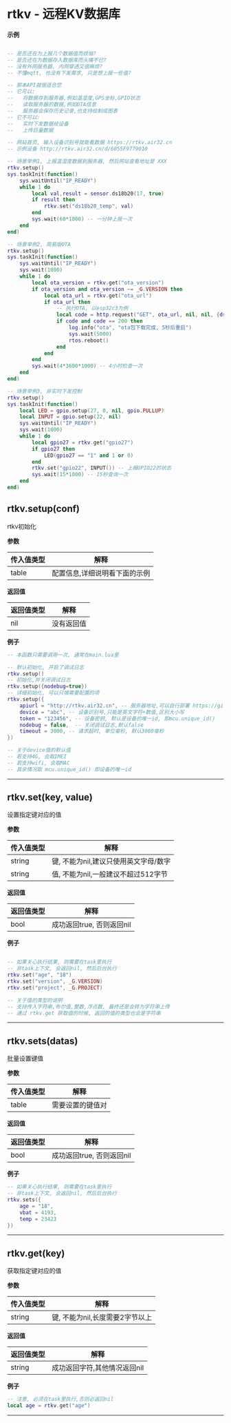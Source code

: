 # rtkv - 远程KV数据库

**示例**

```lua

-- 是否还在为上报几个数据值而烦恼?
-- 是否还在为数据存入数据库而头痛不已?
-- 没有外网服务器, 内网穿透又很麻烦?
-- 不懂mqtt, 也没有下发需求, 只是想上报一些值?

-- 那本API就很适合您
-- 它可以:
--   将数据存到服务器,例如温湿度,GPS坐标,GPIO状态
--   读取服务器的数据,例如OTA信息
--   服务器会保存历史记录,也支持绘制成图表
-- 它不可以:
--   实时下发数据给设备
--   上传巨量数据

-- 网站首页, 输入设备识别号就能看数据 https://rtkv.air32.cn
-- 示例设备 http://rtkv.air32.cn/d/6055F9779010

-- 场景举例1, 上报温湿度数据到服务器, 然后网站查看地址是 XXX
rtkv.setup()
sys.taskInit(function()
    sys.waitUntil("IP_READY")
    while 1 do
        local val,result = sensor.ds18b20(17, true) 
        if result then
            rtkv.set("ds18b20_temp", val)
        end
        sys.wait(60*1000) -- 一分钟上报一次
    end
end)

-- 场景举例2, 简易版OTA
rtkv.setup()
sys.taskInit(function()
    sys.waitUntil("IP_READY")
    sys.wait(1000)
    while 1 do
        local ota_version = rtkv.get("ota_version")
        if ota_version and ota_version ~= _G.VERSION then
            local ota_url = rtkv.get("ota_url")
            if ota_url then
                -- 执行OTA, 以esp32c3为例
                local code = http.request("GET", ota_url, nil, nil, {dst="/update.bin"}).wait()
                if code and code == 200 then
                    log.info("ota", "ota包下载完成, 5秒后重启")
                    sys.wait(5000)
                    rtos.reboot()
                end
            end
        end
        sys.wait(4*3600*1000) -- 4小时检查一次
    end
end)

-- 场景举例3, 非实时下发控制
rtkv.setup()
sys.taskInit(function()
    local LED = gpio.setup(27, 0, nil, gpio.PULLUP)
    local INPUT = gpio.setup(22, nil)
    sys.waitUntil("IP_READY")
    sys.wait(1000)
    while 1 do
        local gpio27 = rtkv.get("gpio27")
        if gpio27 then
            LED(gpio27 == "1" and 1 or 0)
        end
        rtkv.set("gpio22", INPUT()) -- 上报GPIO22的状态
        sys.wait(15*1000) -- 15秒查询一次
    end
end)

```

## rtkv.setup(conf)



rtkv初始化

**参数**

|传入值类型|解释|
|-|-|
|table|配置信息,详细说明看下面的示例|

**返回值**

|返回值类型|解释|
|-|-|
|nil|没有返回值|

**例子**

```lua
-- 本函数只需要调用一次, 通常在main.lua里

-- 默认初始化, 开启了调试日志
rtkv.setup()
-- 初始化,并关闭调试日志
rtkv.setup({nodebug=true})
-- 详细初始化, 可以只填需要配置的项
rtkv.setup({
    apiurl = "http://rtkv.air32.cn", -- 服务器地址,可以自行部署 https://gitee.com/openLuat/luatos-service-rtkv
    device = "abc", -- 设备识别号,只能是英文字符+数值,区别大小写
    token = "123456", -- 设备密钥, 默认是设备的唯一id, 即mcu.unique_id()
    nodebug = false,  -- 关闭调试日志,默认false
    timeout = 3000, -- 请求超时, 单位毫秒, 默认3000毫秒
})

-- 关于device值的默认值
-- 若支持4G, 会取IMEI
-- 若支持wifi, 会取MAC
-- 其余情况取 mcu.unique_id() 即设备的唯一id

```

---

## rtkv.set(key, value)



设置指定键对应的值

**参数**

|传入值类型|解释|
|-|-|
|string|键, 不能为nil,建议只使用英文字母/数字|
|string|值, 不能为nil,一般建议不超过512字节|

**返回值**

|返回值类型|解释|
|-|-|
|bool|成功返回true, 否则返回nil|

**例子**

```lua

-- 如果关心执行结果, 则需要在task里执行
-- 非task上下文, 会返回nil, 然后后台执行
rtkv.set("age", "18")
rtkv.set("version", _G.VERSION)
rtkv.set("project", _G.PROJECT)

-- 关于值的类型的说明
-- 支持传入字符串,布尔值,整数,浮点数, 最终还是会转为字符串上传
-- 通过 rtkv.get 获取值的时候, 返回的值的类型也会是字符串

```

---

## rtkv.sets(datas)



批量设置键值

**参数**

|传入值类型|解释|
|-|-|
|table|需要设置的键值对|

**返回值**

|返回值类型|解释|
|-|-|
|bool|成功返回true, 否则返回nil|

**例子**

```lua
-- 如果关心执行结果, 则需要在task里执行
-- 非task上下文, 会返回nil, 然后后台执行
rtkv.sets({
    age = "18",
    vbat = 4193,
    temp = 23423
})

```

---

## rtkv.get(key)



获取指定键对应的值

**参数**

|传入值类型|解释|
|-|-|
|string|键, 不能为nil,长度需要2字节以上|

**返回值**

|返回值类型|解释|
|-|-|
|string|成功返回字符,其他情况返回nil|

**例子**

```lua
-- 注意, 必须在task里执行,否则必返回nil
local age = rtkv.get("age")

```

---

